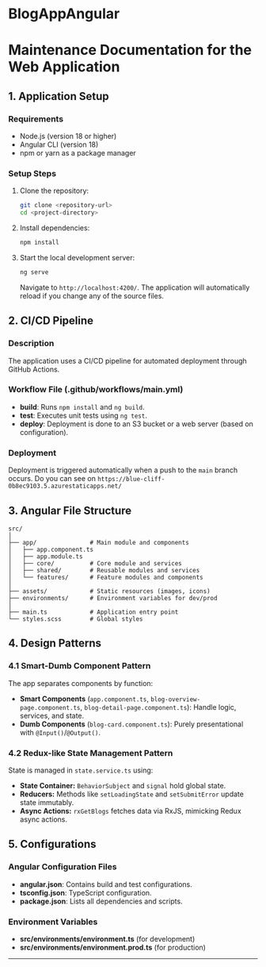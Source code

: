 # BlogAppAngular

# Maintenance Documentation for the Web Application

## 1. Application Setup

### Requirements

- Node.js (version 18 or higher)
- Angular CLI (version 18)
- npm or yarn as a package manager

### Setup Steps

1. Clone the repository:
   ```bash
   git clone <repository-url>
   cd <project-directory>
   ```
2. Install dependencies:
   ```bash
   npm install
   ```
3. Start the local development server:
   ```bash
   ng serve
   ```
   Navigate to `http://localhost:4200/`. The application will automatically reload if you change any of the source files.

## 2. CI/CD Pipeline

### Description

The application uses a CI/CD pipeline for automated deployment through GitHub Actions.

### Workflow File (.github/workflows/main.yml)

- **build**: Runs `npm install` and `ng build`.
- **test**: Executes unit tests using `ng test`.
- **deploy**: Deployment is done to an S3 bucket or a web server (based on configuration).

### Deployment

Deployment is triggered automatically when a push to the `main` branch occurs.
Do you can see on `https://blue-cliff-0b8ec9103.5.azurestaticapps.net/`

## 3. Angular File Structure

```
src/
│
├── app/               # Main module and components
│   ├── app.component.ts
│   ├── app.module.ts
│   ├── core/          # Core module and services
│   ├── shared/        # Reusable modules and services
│   └── features/      # Feature modules and components
│
├── assets/            # Static resources (images, icons)
├── environments/      # Environment variables for dev/prod
│
├── main.ts            # Application entry point
└── styles.scss        # Global styles
```

## 4. Design Patterns

### 4.1 Smart-Dumb Component Pattern

The app separates components by function:

- **Smart Components** (`app.component.ts`, `blog-overview-page.component.ts`, `blog-detail-page.component.ts`): Handle logic, services, and state.
- **Dumb Components** (`blog-card.component.ts`): Purely presentational with `@Input()`/`@Output()`.

### 4.2 Redux-like State Management Pattern

State is managed in `state.service.ts` using:

- **State Container:** `BehaviorSubject` and `signal` hold global state.
- **Reducers:** Methods like `setLoadingState` and `setSubmitError` update state immutably.
- **Async Actions:** `rxGetBlogs` fetches data via RxJS, mimicking Redux async actions.

## 5. Configurations

### Angular Configuration Files

- **angular.json**: Contains build and test configurations.
- **tsconfig.json**: TypeScript configuration.
- **package.json**: Lists all dependencies and scripts.

### Environment Variables

- **src/environments/environment.ts** (for development)
- **src/environments/environment.prod.ts** (for production)

---
